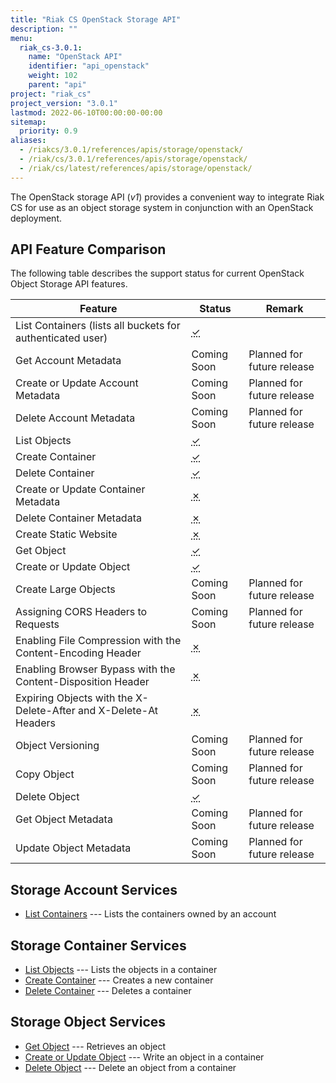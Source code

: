 ```yaml
---
title: "Riak CS OpenStack Storage API"
description: ""
menu:
  riak_cs-3.0.1:
    name: "OpenStack API"
    identifier: "api_openstack"
    weight: 102
    parent: "api"
project: "riak_cs"
project_version: "3.0.1"
lastmod: 2022-06-10T00:00:00-00:00
sitemap:
  priority: 0.9
aliases:
  - /riakcs/3.0.1/references/apis/storage/openstack/
  - /riak/cs/3.0.1/references/apis/storage/openstack/
  - /riak/cs/latest/references/apis/storage/openstack/
---
```


The OpenStack storage API (*v1*) provides a convenient way to integrate Riak CS for use as an object storage system in conjunction with an OpenStack deployment.

## API Feature Comparison

The following table describes the support status for current OpenStack Object Storage API features.

Feature | Status | Remark
--------|--------|--------
List Containers (lists all buckets for authenticated user) | <abbr title="Supported" class="supported">✓</abbr> | |
Get Account Metadata | Coming Soon | Planned for future release |
Create or Update Account Metadata | Coming Soon | Planned for future release |
Delete Account Metadata | Coming Soon | Planned for future release |
List Objects | <abbr title="Supported" class="supported">✓</abbr> | |
Create Container | <abbr title="Supported" class="supported">✓</abbr> | |
Delete Container | <abbr title="Supported" class="supported">✓</abbr> | |
Create or Update Container Metadata | <abbr title="Unsupported" class="unsupported">✗</abbr> | |
Delete Container Metadata | <abbr title="Unsupported" class="unsupported">✗</abbr> | |
Create Static Website | <abbr title="Unsupported" class="unsupported">✗</abbr> | |
Get Object | <abbr title="Supported" class="supported">✓</abbr> | |
Create or Update Object | <abbr title="Supported" class="supported">✓</abbr> | |
Create Large Objects | Coming Soon | Planned for future release |
Assigning CORS Headers to Requests | Coming Soon | Planned for future release |
Enabling File Compression with the Content-Encoding Header | <abbr title="Unsupported" class="unsupported">✗</abbr> | |
Enabling Browser Bypass with the Content-Disposition Header | <abbr title="Unsupported" class="unsupported">✗</abbr> | |
Expiring Objects with the X-Delete-After and X-Delete-At Headers | <abbr title="Unsupported" class="unsupported">✗</abbr> | |
Object Versioning | Coming Soon | Planned for future release |
Copy Object | Coming Soon | Planned for future release |
Delete Object | <abbr title="Supported" class="supported">✓</abbr> | |
Get Object Metadata | Coming Soon | Planned for future release |
Update Object Metadata | Coming Soon | Planned for future release |

## Storage Account Services

* [List Containers]({{<baseurl>}}riak/cs/3.0.1/references/apis/storage/openstack/list-containers) --- Lists the containers owned by an account

## Storage Container Services

* [List Objects]({{<baseurl>}}riak/cs/3.0.1/references/apis/storage/openstack/list-objects) --- Lists the objects in a container
* [Create Container]({{<baseurl>}}riak/cs/3.0.1/references/apis/storage/openstack/create-container) --- Creates a new container
* [Delete Container]({{<baseurl>}}riak/cs/3.0.1/references/apis/storage/openstack/delete-container) --- Deletes a container

## Storage Object Services

* [Get Object]({{<baseurl>}}riak/cs/3.0.1/references/apis/storage/openstack/get-object) --- Retrieves an object
* [Create or Update Object]({{<baseurl>}}riak/cs/3.0.1/references/apis/storage/openstack/create-object) --- Write an object in a container
* [Delete Object]({{<baseurl>}}riak/cs/3.0.1/references/apis/storage/openstack/delete-object) --- Delete an object from a container
